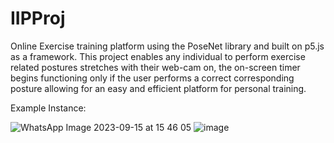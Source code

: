 # IIPProj

Online Exercise training platform using the PoseNet library and built on p5.js as a framework. This project enables any individual to perform exercise related postures stretches with their web-cam on, the on-screen timer begins functioning only if the user performs a correct corresponding posture allowing for an easy and efficient platform for personal training.

Example Instance:

![WhatsApp Image 2023-09-15 at 15 46 05](https://github.com/NeelGhoshal/IIPProj/assets/72409908/b19f6b8c-66a7-414a-8d53-78d215ee9dd7)
![image](https://github.com/NeelGhoshal/IIPProj/assets/72409908/f84f9554-ff4e-4868-b9db-801cc436098d)

